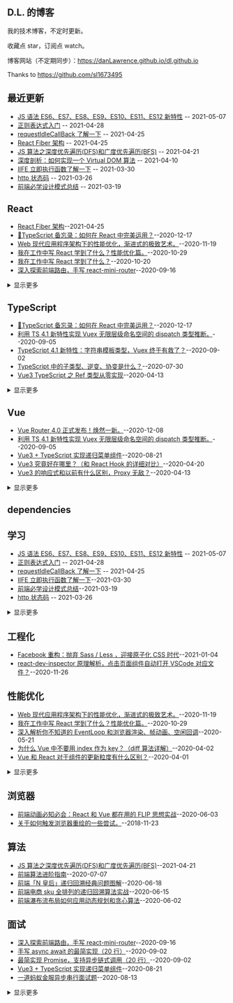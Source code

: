 ## D.L. 的博客

我的技术博客，不定时更新。

收藏点 star，订阅点 watch。

博客网站（不定期同步）：https://danLawrence.github.io/dl.github.io

Thanks to https://github.com/sl1673495

## 最近更新

- [JS 语法 ES6、ES7、ES8、ES9、ES10、ES11、ES12 新特性](https://github.com/danLawrence/blog/issues/8) -- 2021-05-07
- [正则表达式入门](https://github.com/danLawrence/blog/issues/7) -- 2021-04-28
- [requestIdleCallBack 了解一下](https://github.com/danLawrence/blog/issues/6) -- 2021-04-25
- [React Fiber 架构](https://github.com/danLawrence/blog/issues/5) -- 2021-04-25
- [JS 算法之深度优先遍历(DFS)和广度优先遍历(BFS)](https://github.com/danLawrence/blog/issues/4) -- 2021-04-21
- [深度剖析：如何实现一个 Virtual DOM 算法](https://github.com/livoras/blog/issues/13) -- 2021-04-10
- [IIFE 立即执行函数了解一下](https://github.com/danLawrence/blog/issues/3) -- 2021-03-30
- [http 状态码](https://github.com/danLawrence/blog/issues/2) -- 2021-03-26
- [前端必学设计模式总结](https://github.com/danLawrence/blog/issues/1) -- 2021-03-19

## React

- [React Fiber 架构](https://github.com/danLawrence/blog/issues/5)--2021-04-25
- [🔖TypeScript 备忘录：如何在 React 中完美运用？](https://github.com/sl1673495/blogs/issues/68)--2020-12-17
- [Web 现代应用程序架构下的性能优化，渐进式的极致艺术。](https://github.com/sl1673495/blogs/issues/65)--2020-11-19
- [我在工作中写 React 学到了什么？性能优化篇。](https://github.com/sl1673495/blogs/issues/63)--2020-10-29
- [我在工作中写 React 学到了什么？](https://github.com/sl1673495/blogs/issues/62)--2020-10-20
- [深入探索前端路由，手写 react-mini-router](https://github.com/sl1673495/blogs/issues/61)--2020-09-16
<details><summary>显示更多</summary>

- [Vue3 究竟好在哪里？（和 React Hook 的详细对比）](https://github.com/sl1673495/blogs/issues/46)--2020-04-20
- [Vue 和 React 对于组件的更新粒度有什么区别？](https://github.com/sl1673495/blogs/issues/38)--2020-04-01
- [React Hook + TypeScript 深入浅出实现一个购物车（陷阱、性能优化、自定义 hook）](https://github.com/sl1673495/blogs/issues/36)--2020-03-19
- [在 React 中引入 Vue3 的 reactivity 分包来实现最强大的状态管理。](https://github.com/sl1673495/blogs/issues/33)--2020-01-30
- [React-Redux 100 行代码简易版探究原理](https://github.com/sl1673495/blogs/issues/29)--2020-01-14
- [Koa 的洋葱中间件，Redux 的中间件，Axios 的拦截器让你迷惑吗？实现一个精简版的就彻底搞懂了。](https://github.com/sl1673495/blogs/issues/27)--2020-01-07
- [React Hook + TypeScript 手把手带你打造 use-watch 自定义 Hook，实现 Vue 中的 watch 功能。](https://github.com/sl1673495/blogs/issues/22)--2019-12-12
- [React + TypeScript + Hook 带你手把手打造类型安全的应用。](https://github.com/sl1673495/blogs/issues/21)--2019-11-27
- [使用 React Hooks + 自定义 Hook 封装一步一步打造一个完善的小型应用。](https://github.com/sl1673495/blogs/issues/16)--2019-08-30
- [react-component 源码学习（2） rc-steps](https://github.com/sl1673495/blogs/issues/6)--2018-10-10
- [react-component 源码学习（1） rc-form](https://github.com/sl1673495/blogs/issues/5)--2018-10-05
- [深度剖析：如何实现一个 Virtual DOM 算法](https://github.com/livoras/blog/issues/13)--2021-04-10
</details>

## TypeScript

- [🔖TypeScript 备忘录：如何在 React 中完美运用？](https://github.com/sl1673495/blogs/issues/68)--2020-12-17
- [利用 TS 4.1 新特性实现 Vuex 无限层级命名空间的 dispatch 类型推断。](https://github.com/sl1673495/blogs/issues/60)--2020-09-05
- [TypeScript 4.1 新特性：字符串模板类型，Vuex 终于有救了？](https://github.com/sl1673495/blogs/issues/57)--2020-09-02
- [TypeScript 中的子类型、逆变、协变是什么？](https://github.com/sl1673495/blogs/issues/54)--2020-07-30
- [Vue3 TypeScript 之 Ref 类型从零实现](https://github.com/sl1673495/blogs/issues/45)--2020-04-13
<details><summary>显示更多</summary>

- [React Hook + TypeScript 深入浅出实现一个购物车（陷阱、性能优化、自定义 hook）](https://github.com/sl1673495/blogs/issues/36)--2020-03-19
- [TypeScript 参数简化实战（进阶知识点 conditional types）](https://github.com/sl1673495/blogs/issues/34)--2020-02-05
- [TypeScript 从零实现基于 Proxy 的响应式库 基于函数劫持实现 Map 和 Set 的响应式](https://github.com/sl1673495/blogs/issues/31)--2020-01-19
- [TypeScript 从零实现基于 Proxy 的响应式库 普通数据类型](https://github.com/sl1673495/blogs/issues/30)--2020-01-17
- [React-Redux 100 行代码简易版探究原理](https://github.com/sl1673495/blogs/issues/29)--2020-01-14
- [TypeScript 进阶实现智能类型推导的简化版 Vuex](https://github.com/sl1673495/blogs/issues/28)--2020-01-14
- [Vue3 + TypeScript + 新型状态管理模式，手把手带你实现小型应用。](https://github.com/sl1673495/blogs/issues/24)--2019-12-31
- [React Hook + TypeScript 手把手带你打造 use-watch 自定义 Hook，实现 Vue 中的 watch 功能。](https://github.com/sl1673495/blogs/issues/22)--2019-12-12
- [React + TypeScript + Hook 带你手把手打造类型安全的应用。](https://github.com/sl1673495/blogs/issues/21)--2019-11-27
</details>

## Vue

- [Vue Router 4.0 正式发布！焕然一新。](https://github.com/sl1673495/blogs/issues/67)--2020-12-08
- [利用 TS 4.1 新特性实现 Vuex 无限层级命名空间的 dispatch 类型推断。](https://github.com/sl1673495/blogs/issues/60)--2020-09-05
- [Vue3 + TypeScript 实现递归菜单组件](https://github.com/sl1673495/blogs/issues/56)--2020-08-21
- [Vue3 究竟好在哪里？（和 React Hook 的详细对比）](https://github.com/sl1673495/blogs/issues/46)--2020-04-20
- [Vue3 的响应式和以前有什么区别，Proxy 无敌？](https://github.com/sl1673495/blogs/issues/44)--2020-04-13
<details><summary>显示更多</summary>

- [Vue 的计算属性真的会缓存吗？（原理揭秘）](https://github.com/sl1673495/blogs/issues/43)--2020-04-10
- [驳《前端常见的 Vue 面试题目汇总》](https://github.com/sl1673495/blogs/issues/42)--2020-04-09
- [Vue 进阶必学之高阶组件实战](https://github.com/sl1673495/blogs/issues/41)--2020-04-06
- [Vue 的生命周期之间到底做了什么事清？（源码详解）](https://github.com/sl1673495/blogs/issues/40)--2020-04-04
- [为什么 Vue 中不要用 index 作为 key？（diff 算法详解）](https://github.com/sl1673495/blogs/issues/39)--2020-04-02
- [Vue 和 React 对于组件的更新粒度有什么区别？](https://github.com/sl1673495/blogs/issues/38)--2020-04-01
- [在 React 中引入 Vue3 的 reactivity 分包来实现最强大的状态管理。](https://github.com/sl1673495/blogs/issues/33)--2020-01-30
- [深度解析：Vue3 如何巧妙的实现强大的 computed](https://github.com/sl1673495/blogs/issues/32)--2020-01-28
- [TypeScript 从零实现基于 Proxy 的响应式库 基于函数劫持实现 Map 和 Set 的响应式](https://github.com/sl1673495/blogs/issues/31)--2020-01-19
- [TypeScript 从零实现基于 Proxy 的响应式库 普通数据类型](https://github.com/sl1673495/blogs/issues/30)--2020-01-17
- [TypeScript 进阶实现智能类型推导的简化版 Vuex](https://github.com/sl1673495/blogs/issues/28)--2020-01-14
- [Koa 的洋葱中间件，Redux 的中间件，Axios 的拦截器让你迷惑吗？实现一个精简版的就彻底搞懂了。](https://github.com/sl1673495/blogs/issues/27)--2020-01-07
- [Vue3 中不止 composition-api，其他的提案(RFC)也很精彩。](https://github.com/sl1673495/blogs/issues/26)--2020-01-06
- [Vue 中的组件从初始化到挂载经历了什么](https://github.com/sl1673495/blogs/issues/25)--2020-01-04
- [Vue3 + TypeScript + 新型状态管理模式，手把手带你实现小型应用。](https://github.com/sl1673495/blogs/issues/24)--2019-12-31
- [通过实现一个最精简的响应式系统来学习 Vue 的 data、computed、watch。](https://github.com/sl1673495/blogs/issues/20)--2019-11-04
- [Vue 项目的热更新怎么辣么好用啊？原来 200 行代码就搞定（深度解析）](https://github.com/sl1673495/blogs/issues/19)--2019-10-24
- [用 jsx 封装 Vue 中的复杂组件（网易云音乐实战项目需求）](https://github.com/sl1673495/blogs/issues/14)--2019-07-31
- [Vue 源码学习 nextTick](https://github.com/sl1673495/blogs/issues/11)--2018-11-23
- [cube-ui 源码学习 swipe 组件](https://github.com/sl1673495/blogs/issues/10)--2018-11-16
- [Vue 源码学习 观察属性 watch](https://github.com/sl1673495/blogs/issues/9)--2018-11-09
- [Vue 源码学习 计算属性 computed](https://github.com/sl1673495/blogs/issues/8)--2018-10-17
- [Vue 源码学习 响应式数据](https://github.com/sl1673495/blogs/issues/7)--2018-10-16
</details>

## dependencies

## 学习

- [JS 语法 ES6、ES7、ES8、ES9、ES10、ES11、ES12 新特性](https://github.com/danLawrence/blog/issues/8) -- 2021-05-07
- [正则表达式入门](https://github.com/danLawrence/blog/issues/7) -- 2021-04-28
- [requestIdleCallBack 了解一下](https://github.com/danLawrence/blog/issues/6) -- 2021-04-25
- [IIFE 立即执行函数了解一下](https://github.com/danLawrence/blog/issues/3)--2021-03-30
- [前端必学设计模式总结](https://github.com/danLawrence/blog/issues/1)--2021-03-19
- [http 状态码](https://github.com/danLawrence/blog/issues/2) -- 2021-03-26
<details><summary>显示更多</summary>

- [中级前端面试指南](https://github.com/sl1673495/blogs/issues/52)--2020-06-27
- [前端动画必知必会：React 和 Vue 都在用的 FLIP 思想实战](https://github.com/sl1673495/blogs/issues/49)--2020-06-03
- [前端瀑布流布局如何应用动态规划和贪心算法](https://github.com/sl1673495/blogs/issues/48)--2020-06-02
- [深入解析你不知道的 EventLoop 和浏览器渲染、帧动画、空闲回调](https://github.com/sl1673495/blogs/issues/47)--2020-05-21
- [Vue3 究竟好在哪里？（和 React Hook 的详细对比）](https://github.com/sl1673495/blogs/issues/46)--2020-04-20
- [Vue3 TypeScript 之 Ref 类型从零实现](https://github.com/sl1673495/blogs/issues/45)--2020-04-13
- [Vue3 的响应式和以前有什么区别，Proxy 无敌？](https://github.com/sl1673495/blogs/issues/44)--2020-04-13
- [Vue 进阶必学之高阶组件实战](https://github.com/sl1673495/blogs/issues/41)--2020-04-06
- [Vue 的生命周期之间到底做了什么事清？（源码详解）](https://github.com/sl1673495/blogs/issues/40)--2020-04-04
- [为什么 Vue 中不要用 index 作为 key？（diff 算法详解）](https://github.com/sl1673495/blogs/issues/39)--2020-04-02
- [Vue 和 React 对于组件的更新粒度有什么区别？](https://github.com/sl1673495/blogs/issues/38)--2020-04-01
- [前端高级进阶指南](https://github.com/sl1673495/blogs/issues/37)--2020-03-26
- [记录一些以后可能会用到的开源库](https://github.com/sl1673495/blogs/issues/23)--2019-12-25
- [中文技术文章阅读](https://github.com/sl1673495/blogs/issues/18)--2019-10-11
- [英文技术文章阅读。](https://github.com/sl1673495/blogs/issues/15)--2019-08-12
</details>

## 工程化

- [Facebook 重构：抛弃 Sass / Less ，迎接原子化 CSS 时代](https://github.com/sl1673495/blogs/issues/69)--2021-01-04
- [react-dev-inspector 原理解析，点击页面组件自动打开 VSCode 对应文件？](https://github.com/sl1673495/blogs/issues/66)--2020-11-26

## 性能优化

- [Web 现代应用程序架构下的性能优化，渐进式的极致艺术。](https://github.com/sl1673495/blogs/issues/65)--2020-11-19
- [我在工作中写 React 学到了什么？性能优化篇。](https://github.com/sl1673495/blogs/issues/63)--2020-10-29
- [深入解析你不知道的 EventLoop 和浏览器渲染、帧动画、空闲回调](https://github.com/sl1673495/blogs/issues/47)--2020-05-21
- [为什么 Vue 中不要用 index 作为 key？（diff 算法详解）](https://github.com/sl1673495/blogs/issues/39)--2020-04-02
- [Vue 和 React 对于组件的更新粒度有什么区别？](https://github.com/sl1673495/blogs/issues/38)--2020-04-01
<details><summary>显示更多</summary>

- [React Hook + TypeScript 深入浅出实现一个购物车（陷阱、性能优化、自定义 hook）](https://github.com/sl1673495/blogs/issues/36)--2020-03-19
- [babel7 的配置与优化。](https://github.com/sl1673495/blogs/issues/13)--2019-03-15
- [关于如何触发浏览器重绘的一些尝试。](https://github.com/sl1673495/blogs/issues/12)--2018-11-23
</details>

## 浏览器

- [前端动画必知必会：React 和 Vue 都在用的 FLIP 思想实战](https://github.com/sl1673495/blogs/issues/49)--2020-06-03
- [关于如何触发浏览器重绘的一些尝试。](https://github.com/sl1673495/blogs/issues/12)--2018-11-23

## 算法

- [JS 算法之深度优先遍历(DFS)和广度优先遍历(BFS)](https://github.com/danLawrence/blog/issues/4)--2021-04-21
- [前端算法进阶指南](https://github.com/sl1673495/blogs/issues/53)--2020-07-07
- [前端「N 皇后」递归回溯经典问题图解](https://github.com/sl1673495/blogs/issues/51)--2020-06-18
- [前端电商 sku 全排列的递归回溯算法实战](https://github.com/sl1673495/blogs/issues/50)--2020-06-15
- [前端瀑布流布局如何应用动态规划和贪心算法](https://github.com/sl1673495/blogs/issues/48)--2020-06-02

## 面试

- [深入探索前端路由，手写 react-mini-router](https://github.com/sl1673495/blogs/issues/61)--2020-09-16
- [手写 async await 的最简实现（20 行）](https://github.com/sl1673495/blogs/issues/59)--2020-09-02
- [最简实现 Promise，支持异步链式调用（20 行）](https://github.com/sl1673495/blogs/issues/58)--2020-09-02
- [Vue3 + TypeScript 实现递归菜单组件](https://github.com/sl1673495/blogs/issues/56)--2020-08-21
- [一道蚂蚁金服异步串行面试题](https://github.com/sl1673495/blogs/issues/55)--2020-08-13
<details><summary>显示更多</summary>

- [Vue3 的响应式和以前有什么区别，Proxy 无敌？](https://github.com/sl1673495/blogs/issues/44)--2020-04-13
- [Vue 的生命周期之间到底做了什么事清？（源码详解）](https://github.com/sl1673495/blogs/issues/40)--2020-04-04
- [Vue 和 React 对于组件的更新粒度有什么区别？](https://github.com/sl1673495/blogs/issues/38)--2020-04-01
- [React-Redux 100 行代码简易版探究原理](https://github.com/sl1673495/blogs/issues/29)--2020-01-14
- [Koa 的洋葱中间件，Redux 的中间件，Axios 的拦截器让你迷惑吗？实现一个精简版的就彻底搞懂了。](https://github.com/sl1673495/blogs/issues/27)--2020-01-07
- [通过实现一个最精简的响应式系统来学习 Vue 的 data、computed、watch。](https://github.com/sl1673495/blogs/issues/20)--2019-11-04
</details>
